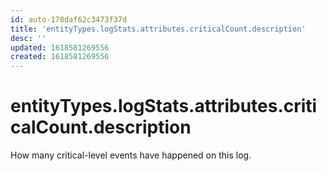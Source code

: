 ```yaml
---
id: auto-178daf62c3473f37d
title: 'entityTypes.logStats.attributes.criticalCount.description'
desc: ''
updated: 1618581269556
created: 1618581269556
---
```

# entityTypes.logStats.attributes.criticalCount.description

How many critical-level events have happened on this log.
